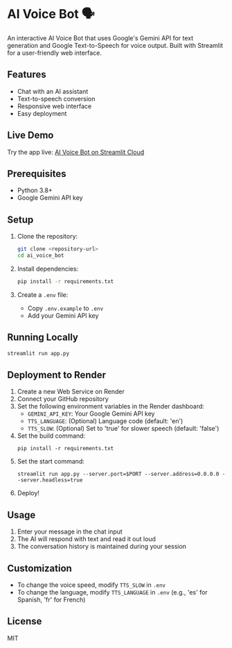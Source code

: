 # AI Voice Bot 🗣️

An interactive AI Voice Bot that uses Google's Gemini API for text generation and Google Text-to-Speech for voice output. Built with Streamlit for a user-friendly web interface.

## Features

- Chat with an AI assistant
- Text-to-speech conversion
- Responsive web interface
- Easy deployment

## Live Demo

Try the app live: [AI Voice Bot on Streamlit Cloud](https://ommetascifortechnology-urr9dyip8mk99zqk6baha7.streamlit.app/)

## Prerequisites

- Python 3.8+
- Google Gemini API key

## Setup

1. Clone the repository:
   ```bash
   git clone <repository-url>
   cd ai_voice_bot
   ```

2. Install dependencies:
   ```bash
   pip install -r requirements.txt
   ```

3. Create a `.env` file:
   - Copy `.env.example` to `.env`
   - Add your Gemini API key

## Running Locally

```bash
streamlit run app.py
```

## Deployment to Render

1. Create a new Web Service on Render
2. Connect your GitHub repository
3. Set the following environment variables in the Render dashboard:
   - `GEMINI_API_KEY`: Your Google Gemini API key
   - `TTS_LANGUAGE`: (Optional) Language code (default: 'en')
   - `TTS_SLOW`: (Optional) Set to 'true' for slower speech (default: 'false')
4. Set the build command:
   ```
   pip install -r requirements.txt
   ```
5. Set the start command:
   ```
   streamlit run app.py --server.port=$PORT --server.address=0.0.0.0 --server.headless=true
   ```
6. Deploy!

## Usage

1. Enter your message in the chat input
2. The AI will respond with text and read it out loud
3. The conversation history is maintained during your session

## Customization

- To change the voice speed, modify `TTS_SLOW` in `.env`
- To change the language, modify `TTS_LANGUAGE` in `.env` (e.g., 'es' for Spanish, 'fr' for French)

## License

MIT
